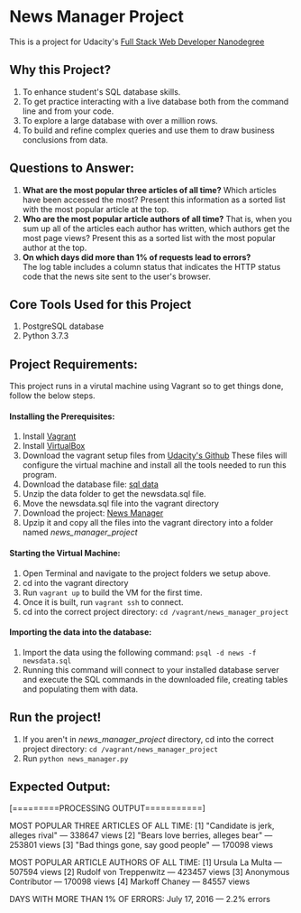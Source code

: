 # News Manager Project
This is a project for Udacity's 
[Full Stack Web Developer Nanodegree](https://www.udacity.com/course/full-stack-web-developer-nanodegree--nd004)

## Why this Project?
1. To enhance student's SQL database skills. 
1. To get practice interacting with a live database both from the command line and from your code. 
1. To explore a large database with over a million rows. 
1. To build and refine complex queries and use them to draw business conclusions from data.

## Questions to Answer:
1. **What are the most popular three articles of all time?** 
    Which articles have been accessed the most? Present this information as a sorted list with the most popular article at the top.
2. **Who are the most popular article authors of all time?** 
	That is, when you sum up all of the articles each author has written, which authors get the most page views? 
	Present this as a sorted list with the most popular author at the top.
3. **On which days did more than 1% of requests lead to errors?**  
	The log table includes a column status that indicates the HTTP status code that the news site sent 
	to the user's browser. 

## Core Tools Used for this Project
1. PostgreSQL database
2. Python 3.7.3
## Project Requirements:
This project runs in a virutal machine using Vagrant so to get things done, follow the below steps.
#### Installing the Prerequisites:
1. Install [Vagrant](https://www.vagrantup.com/)
1. Install [VirtualBox](https://www.virtualbox.org/)
1. Download the vagrant setup files from [Udacity's Github](https://github.com/udacity/fullstack-nanodegree-vm)
These files will configure the virtual machine and install all the tools needed to run this program.
1. Download the database file: [sql data](https://d17h27t6h515a5.cloudfront.net/topher/2016/August/57b5f748_newsdata/newsdata.zip)
1. Unzip the data folder to get the newsdata.sql file.
1. Move the newsdata.sql file into the vagrant directory
1. Download the project: [News Manager](https://github.com/engabaadir/news-manager.git)
1. Upzip it and copy all the files into the vagrant directory into a folder named *news_manager_project*
#### Starting the Virtual Machine:
1. Open Terminal and navigate to the project folders we setup above.
1. cd into the vagrant directory
1. Run ``` vagrant up ``` to build the VM for the first time.
1. Once it is built, run ``` vagrant ssh ``` to connect.
1. cd into the correct project directory: ``` cd /vagrant/news_manager_project ```
#### Importing the data into the database:
1. Import the data using the following command: ``` psql -d news -f newsdata.sql ```
1. Running this command will connect to your installed database server and execute the SQL commands in the downloaded file, creating tables and populating them with data.
## Run the project!
1. If you aren't in *news_manager_project* directory, cd into the correct project directory: ``` cd /vagrant/news_manager_project ```
1. Run ``` python news_manager.py ```

## Expected Output: 

[=========PROCESSING OUTPUT===========]

MOST POPULAR THREE ARTICLES OF ALL TIME:
[1] "Candidate is jerk, alleges rival" — 338647 views
[2] "Bears love berries, alleges bear" — 253801 views
[3] "Bad things gone, say good people" — 170098 views

MOST POPULAR ARTICLE AUTHORS OF ALL TIME:
[1] Ursula La Multa — 507594 views
[2] Rudolf von Treppenwitz — 423457 views
[3] Anonymous Contributor — 170098 views
[4] Markoff Chaney — 84557 views

DAYS WITH MORE THAN 1% OF ERRORS:
July 17, 2016 — 2.2% errors
